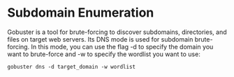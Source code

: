 # Subdomain Enumeration

Gobuster is a tool for brute-forcing to discover subdomains, directories, and files on target web servers. Its DNS mode is used for subdomain brute-forcing. In this mode, you can use the flag -d to specify the domain you want to brute-force and -w to specify the wordlist you want to use:

```shell
gobuster dns -d target_domain -w wordlist
```
